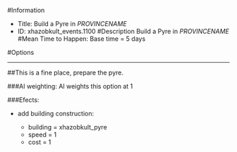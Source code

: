 #Information
 - Title: Build a Pyre in $PROVINCENAME$
 - ID: xhazobkult_events.1100
#Description
Build a Pyre in $PROVINCENAME$
#Mean Time to Happen:
Base time = 5 days

#Options

___
##This is a fine place, prepare the pyre.

###AI weighting:
AI weights this option at 1


###Efects:<ul><li>add building construction:</li><ul><li>building = xhazobkult_pyre</li><li>speed = 1</li><li>cost = 1</li></ul></ul>
